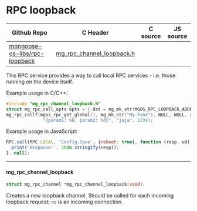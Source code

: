 # RPC loopback
| Github Repo | C Header | C source  | JS source |
| ----------- | -------- | --------  | ----------------- |
| [mongoose-os-libs/rpc-loopback](https://github.com/mongoose-os-libs/rpc-loopback) | [mg_rpc_channel_loopback.h](https://github.com/mongoose-os-libs/rpc-loopback/tree/master/include/mg_rpc_channel_loopback.h) | &nbsp;  | &nbsp;         |



This RPC service provides a way to call local RPC services - i.e. those
running on the device itself.

Example usage in C/C++:

```c
#include "mg_rpc_channel_loopback.h"
struct mg_rpc_call_opts opts = {.dst = mg_mk_str(MGOS_RPC_LOOPBACK_ADDR) };
mg_rpc_callf(mgos_rpc_get_global(), mg_mk_str("My.Func"), NULL, NULL, &opts,
              "{param1: %Q, param2: %d}", "jaja", 1234);
```

Example usage in JavaScript:


```javascript
RPC.call(RPC.LOCAL, 'Config.Save', {reboot: true}, function (resp, ud) {
  print('Response:', JSON.stringify(resp));
}, null);
```


 ----- 
#### mg_rpc_channel_loopback

```c
struct mg_rpc_channel *mg_rpc_channel_loopback(void);
```

Creates a new loopback channel. Should be called for each incoming loopback
request; `nc` is an incoming connection.
 
